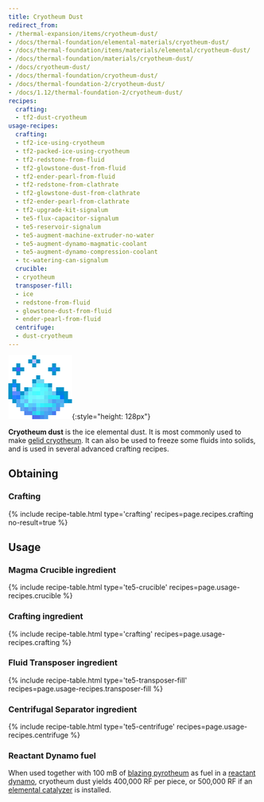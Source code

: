 ```yaml
---
title: Cryotheum Dust
redirect_from:
- /thermal-expansion/items/cryotheum-dust/
- /docs/thermal-foundation/elemental-materials/cryotheum-dust/
- /docs/thermal-foundation/items/materials/elemental/cryotheum-dust/
- /docs/thermal-foundation/materials/cryotheum-dust/
- /docs/cryotheum-dust/
- /docs/thermal-foundation/cryotheum-dust/
- /docs/thermal-foundation-2/cryotheum-dust/
- /docs/1.12/thermal-foundation-2/cryotheum-dust/
recipes:
  crafting:
  - tf2-dust-cryotheum
usage-recipes:
  crafting:
  - tf2-ice-using-cryotheum
  - tf2-packed-ice-using-cryotheum
  - tf2-redstone-from-fluid
  - tf2-glowstone-dust-from-fluid
  - tf2-ender-pearl-from-fluid
  - tf2-redstone-from-clathrate
  - tf2-glowstone-dust-from-clathrate
  - tf2-ender-pearl-from-clathrate
  - tf2-upgrade-kit-signalum
  - te5-flux-capacitor-signalum
  - te5-reservoir-signalum
  - te5-augment-machine-extruder-no-water
  - te5-augment-dynamo-magmatic-coolant
  - te5-augment-dynamo-compression-coolant
  - tc-watering-can-signalum
  crucible:
  - cryotheum
  transposer-fill:
  - ice
  - redstone-from-fluid
  - glowstone-dust-from-fluid
  - ender-pearl-from-fluid
  centrifuge:
  - dust-cryotheum
---
```


![Cryotheum dust](/assets/images/thermal-foundation-2/dust-cryotheum.gif){:style="height: 128px"}


**Cryotheum dust** is the ice elemental dust. It is most commonly used to make
[gelid cryotheum](/docs/1.12/thermal-foundation/gelid-cryotheum/). It can also be used to freeze some
fluids into solids, and is used in several advanced crafting recipes.


Obtaining
---------

### Crafting
{% include recipe-table.html type='crafting' recipes=page.recipes.crafting no-result=true %}


Usage
-----

### Magma Crucible ingredient
{% include recipe-table.html type='te5-crucible' recipes=page.usage-recipes.crucible %}

### Crafting ingredient
{% include recipe-table.html type='crafting' recipes=page.usage-recipes.crafting %}

### Fluid Transposer ingredient
{% include recipe-table.html type='te5-transposer-fill' recipes=page.usage-recipes.transposer-fill %}

### Centrifugal Separator ingredient
{% include recipe-table.html type='te5-centrifuge' recipes=page.usage-recipes.centrifuge %}

### Reactant Dynamo fuel
When used together with 100 mB of [blazing pyrotheum](/docs/1.12/thermal-foundation/blazing-pyrotheum/)
as fuel in a [reactant dynamo](/docs/1.12/thermal-expansion/reactant-dynamo/), cryotheum dust yields
400,000 RF per piece, or 500,000 RF if an [elemental
catalyzer](/docs/1.12/thermal-expansion/augment-elemental-catalyzer/) is installed.
